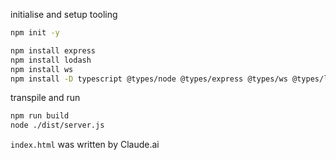 
initialise and setup tooling

```bash
npm init -y

npm install express
npm install lodash
npm install ws
npm install -D typescript @types/node @types/express @types/ws @types/lodash ts-node nodemon


```


transpile and run
```bash
npm run build
node ./dist/server.js
```

`index.html` was written by Claude.ai  


